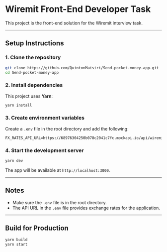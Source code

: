 # Wiremit Front-End Developer Task

This project is the front-end solution for the Wiremit interview task.

---

## **Setup Instructions**

### 1. Clone the repository

```bash
git clone https://github.com/QuintonMaisiri/Send-pocket-money-app.git
cd Send-pocket-money-app
```

### 2. Install dependencies

This project uses **Yarn**:

```bash
yarn install
```

### 3. Create environment variables

Create a `.env` file in the root directory and add the following:

```env
FX_RATES_API_URL=https://68976304250b078c2041c7fc.mockapi.io/api/wiremit/InterviewAPIS
```

### 4. Start the development server

```bash
yarn dev
```

The app will be available at `http://localhost:3000`.

---


## **Notes**

* Make sure the `.env` file is in the root directory.
* The API URL in the `.env` file provides exchange rates for the application.

---

## **Build for Production**

```bash
yarn build
yarn start
```

